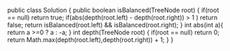 public class Solution {
    public boolean isBalanced(TreeNode root) {
        if(root == null)
            return true;
        if(abs(depth(root.left) - depth(root.right)) > 1 )
            return false;
        return isBalanced(root.left) && isBalanced(root.right);
    }
    int abs(int a){ return a >=0 ? a : -a; }
    int depth(TreeNode root) {
        if(root == null)
            return 0;
        return Math.max(depth(root.left),depth(root.right)) + 1;
    }
}
